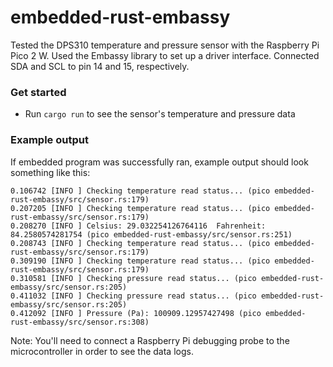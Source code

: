 # embedded-rust-embassy
Tested the DPS310 temperature and pressure sensor with the Raspberry Pi Pico 2 W. Used the Embassy library to set up a driver interface. Connected SDA and SCL to pin 14 and 15, respectively. 

### Get started
- Run `cargo run` to see the sensor's temperature and pressure data

### Example output
If embedded program was successfully ran, example output should look something like this:
```
0.106742 [INFO ] Checking temperature read status... (pico embedded-rust-embassy/src/sensor.rs:179)
0.207205 [INFO ] Checking temperature read status... (pico embedded-rust-embassy/src/sensor.rs:179)
0.208270 [INFO ] Celsius: 29.032254126764116  Fahrenheit: 84.2580574281754 (pico embedded-rust-embassy/src/sensor.rs:251)
0.208743 [INFO ] Checking temperature read status... (pico embedded-rust-embassy/src/sensor.rs:179)
0.309190 [INFO ] Checking temperature read status... (pico embedded-rust-embassy/src/sensor.rs:179)
0.310581 [INFO ] Checking pressure read status... (pico embedded-rust-embassy/src/sensor.rs:205)
0.411032 [INFO ] Checking pressure read status... (pico embedded-rust-embassy/src/sensor.rs:205)
0.412092 [INFO ] Pressure (Pa): 100909.12957427498 (pico embedded-rust-embassy/src/sensor.rs:308)
```

Note: You'll need to connect a Raspberry Pi debugging probe to the microcontroller in order to see the data logs.  
